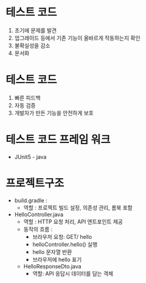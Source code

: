 # 테스트 코드
1. 초기에 문제를 발견
2. 업그레이드 등에서 기존 기능이 올바르게 작동하는지 확인
3. 불확실성을 감소
4. 문서화

# 테스트 코드
1. 빠른 피드백
2. 자동 검증
3. 개발자가 만든 기능을 안전하게 보호

# 테스트 코드 프레임 워크
- JUnit5 - java

# 프로젝트구조
- build.gradle :
  - 역할 : 프로젝트 빌드 설정, 의존성 관리, 롬북 포함
- HelloController.java
  - 역할 : HTTP 요청 처리, API 엔트포인트 제공
  - 동작의 흐름 :
    - 브라우저 요청: GET/ hello
    - helloController.hello() 실행
    - hello 문자열 반환
    - 브라우저에 hello 표기
  - HelloResponseDto.java
    - 역할: API 응답시 데이터를 담는 객체